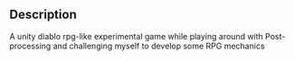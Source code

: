 ## Description

A unity diablo rpg-like experimental game while playing around with Post-processing and challenging myself to develop some RPG mechanics
